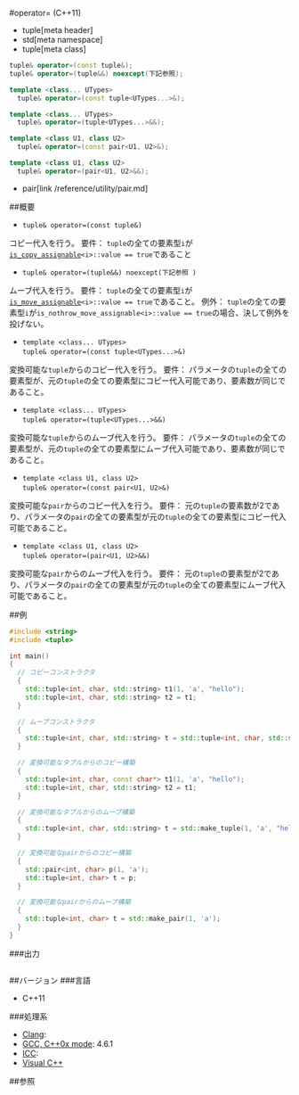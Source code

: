 #operator= (C++11)
* tuple[meta header]
* std[meta namespace]
* tuple[meta class]

```cpp
tuple& operator=(const tuple&);
tuple& operator=(tuple&&) noexcept(下記参照);

template <class... UTypes>
  tuple& operator=(const tuple<UTypes...>&);

template <class... UTypes>
  tuple& operator=(tuple<UTypes...>&&);

template <class U1, class U2>
  tuple& operator=(const pair<U1, U2>&);

template <class U1, class U2>
  tuple& operator=(pair<U1, U2>&&);
```
* pair[link /reference/utility/pair.md]

##概要

- `tuple& operator=(const tuple&)`

コピー代入を行う。 
要件： `tuple`の全ての要素型`i`が[`is_copy_assignable`](/reference/type_traits/is_copy_assignable.md)`<i>::value == true`であること

- `tuple& operator=(tuple&&) noexcept(下記参照 )`

ムーブ代入を行う。 
要件： `tuple`の全ての要素型`i`が[`is_move_assignable`](/reference/type_traits/is_move_assignable.md)`<i>::value == true`であること。 
例外： `tuple`の全ての要素型`i`が`is_nothrow_move_assignable<i>::value == true`の場合、決して例外を投げない。

- `template <class... UTypes>`<br/>`tuple& operator=(const tuple<UTypes...>&)`

変換可能な`tuple`からのコピー代入を行う。 
要件： パラメータの`tuple`の全ての要素型が、元の`tuple`の全ての要素型にコピー代入可能であり、要素数が同じであること。

- `template <class... UTypes>`<br/>`tuple& operator=(tuple<UTypes...>&&)`

変換可能な`tuple`からのムーブ代入を行う。 
要件： パラメータの`tuple`の全ての要素型が、元の`tuple`の全ての要素型にムーブ代入可能であり、要素数が同じであること。

- `template <class U1, class U2>`<br/>`tuple& operator=(const pair<U1, U2>&)`

変換可能な`pair`からのコピー代入を行う。 
要件： 元の`tuple`の要素数が2であり、パラメータの`pair`の全ての要素型が元の`tuple`の全ての要素型にコピー代入可能であること。

- `template <class U1, class U2>`<br/>`tuple& operator=(pair<U1, U2>&&)`

変換可能な`pair`からのムーブ代入を行う。 
要件： 元の`tuple`の要素型が2であり、パラメータの`pair`の全ての要素型が元の`tuple`の全ての要素型にムーブ代入可能であること。


##例
```cpp
#include <string>
#include <tuple>

int main()
{
  // コピーコンストラクタ
  {
    std::tuple<int, char, std::string> t1(1, 'a', "hello");
    std::tuple<int, char, std::string> t2 = t1;
  }

  // ムーブコンストラクタ
  {
    std::tuple<int, char, std::string> t = std::tuple<int, char, std::string>(1, 'a', "hello");
  }

  // 変換可能なタプルからのコピー構築
  {
    std::tuple<int, char, const char*> t1(1, 'a', "hello");
    std::tuple<int, char, std::string> t2 = t1;
  }

  // 変換可能なタプルからのムーブ構築
  {
    std::tuple<int, char, std::string> t = std::make_tuple(1, 'a', "hello");
  }

  // 変換可能なpairからのコピー構築
  {
    std::pair<int, char> p(1, 'a');
    std::tuple<int, char> t = p;
  }

  // 変換可能なpairからのムーブ構築
  {
    std::tuple<int, char> t = std::make_pair(1, 'a');
  }
}
```

###出力
```
```

##バージョン
###言語
- C++11

###処理系
- [Clang](/implementation.md#clang): 
- [GCC, C++0x mode](/implementation.md#gcc): 4.6.1
- [ICC](/implementation.md#icc): 
- [Visual C++](/implementation.md#visual_cpp) 


##参照


